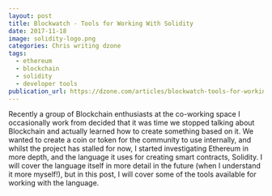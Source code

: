```yaml
---
layout: post
title: Blockwatch - Tools for Working With Solidity
date: 2017-11-18
image: solidity-logo.png
categories: Chris writing dzone
tags:
  - ethereum
  - blockchain
  - solidity
  - developer tools
publication_url: https://dzone.com/articles/blockwatch-tools-for-working-with-solidity
---
```


Recently a group of Blockchain enthusiasts at the co-working space I occasionally work from decided that it was time we stopped talking about Blockchain and actually learned how to create something based on it. We wanted to create a coin or token for the community to use internally, and whilst the project has stalled for now, I started investigating Ethereum in more depth, and the language it uses for creating smart contracts, Solidity. I will cover the language itself in more detail in the future (when I understand it more myself!), but in this post, I will cover some of the tools available for working with the language.

